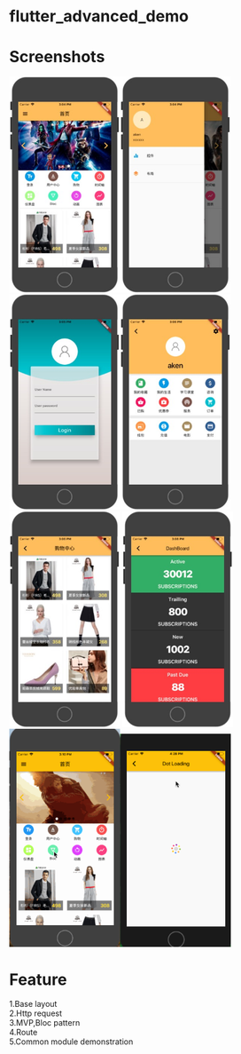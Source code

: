 # flutter_advanced_demo

# Screenshots
<img src="https://github.com/leeaken/flutter_advanced_demo/blob/master/flutter_advanced/screenshotcuts/1.jpg" width="200"><img src="https://github.com/leeaken/flutter_advanced_demo/blob/master/flutter_advanced/screenshotcuts/2.jpg" width="200"><img src="https://github.com/leeaken/flutter_advanced_demo/blob/master/flutter_advanced/screenshotcuts/3.jpg" width="200"><img src="https://github.com/leeaken/flutter_advanced_demo/blob/master/flutter_advanced/screenshotcuts/4.jpg" width="200"><img src="https://github.com/leeaken/flutter_advanced_demo/blob/master/flutter_advanced/screenshotcuts/5.jpg" width="200">
<img src="https://github.com/leeaken/flutter_advanced_demo/blob/master/flutter_advanced/screenshotcuts/6.jpg" width="200"><img src="https://github.com/leeaken/flutter_advanced_demo/blob/master/flutter_advanced/screenshotcuts/7.gif" width="200"><img src="https://github.com/leeaken/flutter_advanced_demo/blob/master/flutter_advanced/screenshotcuts/8.gif" width="200">


# Feature
1.Base layout <br>
2.Http request<br>
3.MVP,Bloc pattern<br>
4.Route<br>
5.Common module demonstration<br>
